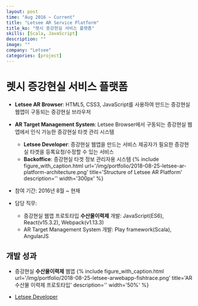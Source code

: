 ```yaml
---
layout: post
time: "Aug 2016 ~ Current"
title: "Letsee AR Service Platform"
title_ko: "렛시 증강현실 서비스 플랫폼"
skills: [Scala, JavaScript]
description: ""
image: ""
company: "Letsee"
categories: [project]
---
```


# 렛시 증강현실 서비스 플랫폼
- **Letsee AR Browser**: HTML5, CSS3, JavaScript를 사용하여 만드는 증강현실 웹앱이 구동되는 증강현실 브라우저
- **AR Target Management System**: Letsee Browser에서 구동되는 증강현실 웹앱에서 인식 가능한 증강현실 타겟 관리 시스템
    + **Letsee Developer**: 증강현실 웹앱을 만드는 서비스 제공자가 필요한 증강현실 타겟을 등록요청/수정할 수 있는 서비스
    + **Backoffice**: 증강현실 타겟 정보 관리자용 시스템
{%
   include figure_with_caption.html 
   url='/img/portfolio/2018-08-25-letsee-ar-platform-architecture.png'
   title='Structure of Letsee AR Platform'
   description=''
   width='300px'
%}

- 참여 기간: 2016년 8월 ~ 현재
- 담당 직무:
    + 증강현실 웹앱 프로토타입 **수산물이력제** 개발: JavaScript(ES6), React(v15.3.2), Webpack(v1.13.3)
    + AR Target Management System 개발: Play framework(Scala), AngularJS

## 개발 성과
- 증강현실 **수산물이력제** 웹앱
{%
   include figure_with_caption.html
   url='/img/portfolio/2018-08-25-letsee-arwebapp-fishtrace.png'
   title='AR 수산물 이력제 프로토타입'
   description=''
   width='50%'
%}

- [Letsee Developer](https://developer.letsee.io)